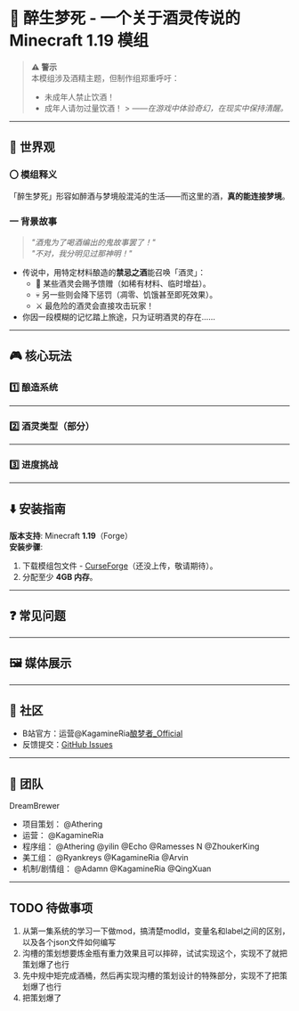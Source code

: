 # 🍷 醉生梦死 - 一个关于酒灵传说的 Minecraft 1.19 模组

> **⚠️ 警示**  
> 本模组涉及酒精主题，但制作组郑重呼吁：
> - 未成年人禁止饮酒！
> - 成年人请勿过量饮酒！
    > *——在游戏中体验奇幻，在现实中保持清醒。*

---

## 📜 世界观
### 〇 模组释义
「醉生梦死」形容如醉酒与梦境般混沌的生活——而这里的酒，**真的能连接梦境**。

### 一 背景故事
> *"酒鬼为了喝酒编出的鬼故事罢了！"*  
> *"不对，我分明见过那神明！"*

- 传说中，用特定材料酿造的**禁忌之酒**能召唤「酒灵」：
   - 🎁 某些酒灵会赐予馈赠（如稀有材料、临时增益）。
   - 💀 另一些则会降下惩罚（凋零、饥饿甚至即死效果）。
   - ⚔️ 最危险的酒灵会直接攻击玩家！
- 你因一段模糊的记忆踏上旅途，只为证明酒灵的存在……

---

## 🎮 核心玩法
### 1️⃣ 酿造系统
---

### 2️⃣ 酒灵类型（部分）
---

### 3️⃣ 进度挑战
---

## ⬇️ 安装指南
**版本支持**: Minecraft **1.19**（Forge）  
**安装步骤**:
1. 下载模组包文件 - [CurseForge](链接待填)（还没上传，敬请期待）。
2. 分配至少 **4GB 内存**。
---

## ❓ 常见问题
---

## 🖼️ 媒体展示
---

## 💬 社区
- B站官方：运营@KagamineRia[酿梦者_Official](https://b23.tv/ZX27e1a)
- 反馈提交：[GitHub Issues](https://github.com/KunLiangChen/Forge-EnologistMod-1.19/issues)
---

## 🐹 团队
DreamBrewer
- 项目策划： @Athering
- 运营： @KagamineRia
- 程序组： @Athering @yilin @Echo @Ramesses N @ZhoukerKing
- 美工组： @Ryankreys @KagamineRia @Arvin
- 机制/剧情组： @Adamn @KagamineRia @QingXuan
---

## TODO 待做事项
1. 从第一集系统的学习一下做mod，搞清楚modId，变量名和label之间的区别，以及各个json文件如何编写<br>
2. 沟槽的策划想要炼金瓶有重力效果且可以摔碎，试试实现这个，实现不了就把策划爆了也行
3. 先中规中矩完成酒桶，然后再实现沟槽的策划设计的特殊部分，实现不了把策划爆了也行
4. 把策划爆了
